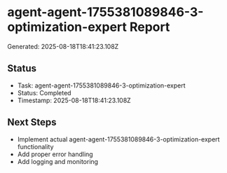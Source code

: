 # agent-agent-1755381089846-3-optimization-expert Report

Generated: 2025-08-18T18:41:23.108Z

## Status
- Task: agent-agent-1755381089846-3-optimization-expert
- Status: Completed
- Timestamp: 2025-08-18T18:41:23.108Z

## Next Steps
- Implement actual agent-agent-1755381089846-3-optimization-expert functionality
- Add proper error handling
- Add logging and monitoring
